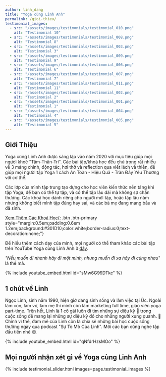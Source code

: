 ```yaml
---
author: linh_dang
title: "Yoga cùng Linh Anh"
permalink: /gioi-thieu/
testimonial_images:
  - src: "/assets/images/testimonials/testimonial_010.png"
    alt: "Testimonial 10"
  - src: "/assets/images/testimonials/testimonial_008.png"
    alt: "Testimonial 8"
  - src: "/assets/images/testimonials/testimonial_003.png"
    alt: "Testimonial 3"
  - src: "/assets/images/testimonials/testimonial_009.png"
    alt: "Testimonial 9"
  - src: "/assets/images/testimonials/testimonial_006.png"
    alt: "Testimonial 6"
  - src: "/assets/images/testimonials/testimonial_007.png"
    alt: "Testimonial 7"
  - src: "/assets/images/testimonials/testimonial_011.png"
    alt: "Testimonial 11"
  - src: "/assets/images/testimonials/testimonial_002.png"
    alt: "Testimonial 2"
  - src: "/assets/images/testimonials/testimonial_001.png"
    alt: "Testimonial 1"
  - src: "/assets/images/testimonials/testimonial_004.png"
    alt: "Testimonial 4"
  - src: "/assets/images/testimonials/testimonial_005.png"
    alt: "Testimonial 5"
---
```


<!-- markdownlint-disable MD033 -->

## Giới Thiệu

Yoga cùng Linh Anh được sáng lập vào năm 2020 với mục tiêu giúp mọi người khoẻ "Tâm-Thân-Trí". ​Các bài tập/khoá học đều chú trọng rất nhiều về 3 mảng chính, động tác, hơi thở và reflection qua viết lách và thiền, để giúp mọi người tập Yoga 1 cách An Toàn - Hiệu Quả - Tràn Đầy Yêu Thương với cơ thể.

Các lớp của mình tập trung tạo dựng cho học viên kiến thức nền tảng khi tập Yoga, để bạn có thể tự tập, và có thể tập lâu dài mà không sợ chấn thương. Các khoá học dành riêng cho người mới tập, hoặc tập lâu năm nhưng không biết mình tập đúng hay sai, và các bà mẹ đang mang bầu và đã sinh.

[Xem Thêm Các Khoá Học](/khoa-hoc/){: .btn .btn-primary style="margin:0.5em;padding:0.6em 1.2em;background:#301D10;color:white;border-radius:0;text-decoration:none;"}

Để hiểu thêm cách dạy của mình, mọi người có thể tham khảo các bài tập trên YouTube Yoga cùng Linh Anh ở [đây](https://www.youtube.com/@yogacunglinhanh-noibanketn8829).

_"Nếu muốn đi nhanh hãy đi một mình, nhưng muốn đi xa hãy đi cùng nhau"_ là thế mà.

{% include youtube_embed.html id="sMw6G99DTkc" %}

## 1 chút về Linh

Ngọc Linh, sinh năm 1990, hiện giờ đang sinh sống và làm việc tại Úc. Ngoài làm con, làm vợ, làm mẹ thì mình còn làm marketing full time, giáo viên yoga part-time. Trên hết, Linh là 1 cô gái luôn đi tìm những sự diệu kỳ 🌟 trong cuộc sống để mang lại những sự diệu kỳ đó cho những người xung quanh. 🌾 Chính vì thế, đam mê của Linh còn là chia sẻ những bài học cuộc sống thường ngày qua podcast "Sự Tò Mò Của Linh". Mời các bạn cùng nghe tập đầu tiên nhé 😊.

{% include youtube_embed.html id="qNfdrHzsMOo" %}

## Mọi người nhận xét gì về Yoga cùng Linh Anh

{% include testimonial_slider.html images=page.testimonial_images %}
